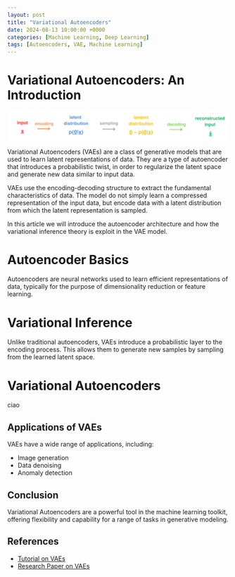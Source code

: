 ```yaml
---
layout: post
title: "Variational Autoencoders"
date: 2024-08-13 10:00:00 +0000
categories: [Machine Learning, Deep Learning]
tags: [Autoencoders, VAE, Machine Learning]
---
```


# Variational Autoencoders: An Introduction

![VAE Scheme](/assets/images/VAE_scheme.png "sotto")

Variational Autoencoders (VAEs) are a class of generative models that are used to learn latent representations of data. They are a type of autoencoder that introduces a probabilistic twist, in order to regularize the latent space and generate new data similar to input data.

VAEs use the encoding-decoding structure to extract the fundamental characteristics of data. The model do not simply learn a compressed representation of the input data, but encode data with a latent distribution from which the latent representation is sampled.

In this article we will introduce the autoencoder architecture and how the variational inference theory is exploit in the VAE model.

# Autoencoder Basics

Autoencoders are neural networks used to learn efficient representations of data, typically for the purpose of dimensionality reduction or feature learning.

# Variational Inference

Unlike traditional autoencoders, VAEs introduce a probabilistic layer to the encoding process. This allows them to generate new samples by sampling from the learned latent space.

# Variational Autoencoders

ciao

## Applications of VAEs

VAEs have a wide range of applications, including:

- Image generation
- Data denoising
- Anomaly detection

## Conclusion

Variational Autoencoders are a powerful tool in the machine learning toolkit, offering flexibility and capability for a range of tasks in generative modeling.

## References

- [Tutorial on VAEs](https://example.com/tutorial)
- [Research Paper on VAEs](https://example.com/paper)
